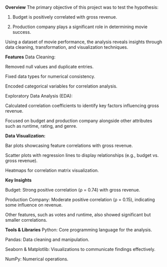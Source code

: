 **Overview**
The primary objective of this project was to test the hypothesis:

1. Budget is positively correlated with gross revenue.

2. Production company plays a significant role in determining movie success.

Using a dataset of movie performance, the analysis reveals insights through data cleaning, transformation, and visualization techniques.

**Features**
Data Cleaning:

Removed null values and duplicate entries.

Fixed data types for numerical consistency.

Encoded categorical variables for correlation analysis.

Exploratory Data Analysis (EDA):

Calculated correlation coefficients to identify key factors influencing gross revenue.

Focused on budget and production company alongside other attributes such as runtime, rating, and genre.

**Data Visualization:**

Bar plots showcasing feature correlations with gross revenue.

Scatter plots with regression lines to display relationships (e.g., budget vs. gross revenue).

Heatmaps for correlation matrix visualization.

**Key Insights**

Budget: Strong positive correlation (ρ = 0.74) with gross revenue.

Production Company: Moderate positive correlation (ρ = 0.15), indicating some influence on revenue.

Other features, such as votes and runtime, also showed significant but smaller correlations.

**Tools & Libraries**
Python: Core programming language for the analysis.

Pandas: Data cleaning and manipulation.

Seaborn & Matplotlib: Visualizations to communicate findings effectively.

NumPy: Numerical operations.
